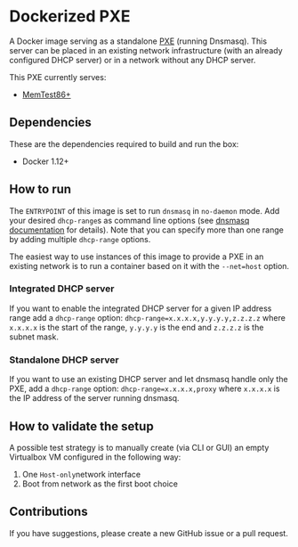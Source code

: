 # Dockerized PXE
A Docker image serving as a standalone [PXE](https://en.wikipedia.org/wiki/Preboot_Execution_Environment)
(running Dnsmasq). This server can be placed in an existing network
infrastructure (with an already configured DHCP server) or in a network without
any DHCP server.

This PXE currently serves:
- [MemTest86+](http://www.memtest86.com/)

## Dependencies
These are the dependencies required to build and run the box:
- Docker 1.12+

## How to run
The `ENTRYPOINT` of this image is set to run `dnsmasq` in `no-daemon` mode.
Add your desired `dhcp-range`s as command line options (see
[dnsmasq documentation](http://www.thekelleys.org.uk/dnsmasq/docs/dnsmasq-man.html)
for details). Note that you can specify more than one range by adding multiple
`dhcp-range` options.

The easiest way to use instances of this image to provide a PXE in an existing
network is to run a container based on it with the `--net=host` option.

### Integrated DHCP server
If you want to enable the integrated DHCP server for a given IP address range
add a `dhcp-range` option: `dhcp-range=x.x.x.x,y.y.y.y,z.z.z.z` where `x.x.x.x`
is the start of the range, `y.y.y.y` is the end and `z.z.z.z` is the subnet
mask.

### Standalone DHCP server
If you want to use an existing DHCP server and let dnsmasq handle only the PXE,
add a `dhcp-range` option: `dhcp-range=x.x.x.x,proxy` where `x.x.x.x` is the IP
address of the server running dnsmasq.

## How to validate the setup
A possible test strategy is to manually create (via CLI or GUI) an empty
Virtualbox VM configured in the following way:
1. One `Host-only`network interface
1. Boot from network as the first boot choice

## Contributions
If you have suggestions, please create a new GitHub issue or a pull request.
